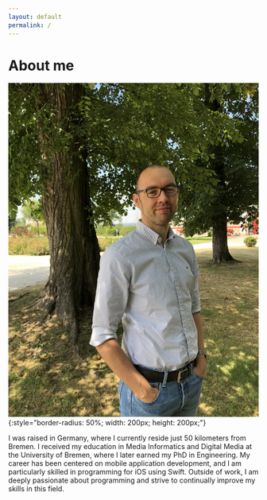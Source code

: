 ```yaml
---
layout: default
permalink: /
---
```


# About me

![Me](/images/portrait.jpeg){:style="border-radius: 50%; width: 200px; height: 200px;"}

I was raised in Germany, where I currently reside just 50 kilometers from Bremen. I received my education in Media Informatics and Digital Media at the University of Bremen, where I later earned my PhD in Engineering. My career has been centered on mobile application development, and I am particularly skilled in programming for iOS using Swift. Outside of work, I am deeply passionate about programming and strive to continually improve my skills in this field.

